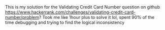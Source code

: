 This is my solution for the Validating Credit Card Number question on github
https://www.hackerrank.com/challenges/validating-credit-card-number/problem?
Took me like 1hour plus to solve it lol, spent 90% of the time debugging and trying to find the logical inconsistency
